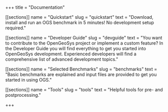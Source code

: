 +++
title = "Documentation"

[[sections]]
name = "Quickstart"
slug = "quickstart"
text = "Download, install and run an OGS benchmark in 5 minutes! No development setup required."

[[sections]]
name = "Developer Guide"
slug = "devguide"
text = "You want to contribute to the OpenGeoSys project or implement a custom feature? In the Developer Guide you will find everything to get you started into OpenGeoSys development. Experienced developers will find a comprehensive list of advanced development topics."

[[sections]]
name = "Selected Benchmarks"
slug = "benchmarks"
text = "Basic benchmarks are explained and input files are provided to get you started in using OGS."

[[sections]]
name = "Tools"
slug = "tools"
text = "Helpful tools for pre- and postprocessing."

+++
